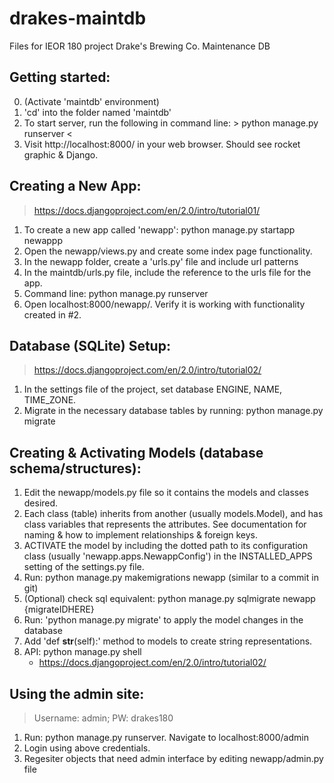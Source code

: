 # drakes-maintdb
Files for IEOR 180 project
Drake's Brewing Co. Maintenance DB

## Getting started:
0. (Activate 'maintdb' environment)
1. 'cd' into the folder named 'maintdb'
2. To start server, run the following in command line: > python manage.py runserver <
3. Visit http://localhost:8000/ in your web browser. Should see rocket graphic & Django.

## Creating a New App:
> https://docs.djangoproject.com/en/2.0/intro/tutorial01/
1. To create a new app called 'newapp': python manage.py startapp newappp
2. Open the newapp/views.py and create some index page functionality.
3. In the newapp folder, create a 'urls.py' file and include url patterns
4. In the maintdb/urls.py file, include the reference to the urls file for the app.
5. Command line: python manage.py runserver
6. Open localhost:8000/newapp/. Verify it is working with functionality created in #2.

## Database (SQLite) Setup: 
> https://docs.djangoproject.com/en/2.0/intro/tutorial02/
1. In the settings file of the project, set database ENGINE, NAME, TIME_ZONE.
2. Migrate in the necessary database tables by running: python manage.py migrate

## Creating & Activating Models (database schema/structures):
1. Edit the newapp/models.py file so it contains the models and classes desired.
2. Each class (table) inherits from another (usually models.Model), and has class variables that represents the attributes. See documentation for naming & how to implement relationships & foreign keys.
3. ACTIVATE the model by including the dotted path to its configuration class (usually  'newapp.apps.NewappConfig') in the INSTALLED_APPS setting of the settings.py file. 
4. Run: python manage.py makemigrations newapp (similar to a commit in git)
5. (Optional) check sql equivalent: python manage.py sqlmigrate newapp {migrateIDHERE}
6. Run: 'python manage.py migrate' to apply the model changes in the database
8. Add 'def __str__(self):' method to models to create string representations.
7. API: python manage.py shell
	- https://docs.djangoproject.com/en/2.0/intro/tutorial02/

## Using the admin site:
> Username: admin; PW: drakes180
1. Run: python manage.py runserver. Navigate to localhost:8000/admin
2. Login using above credentials.
3. Regesiter objects that need admin interface by editing newapp/admin.py file

